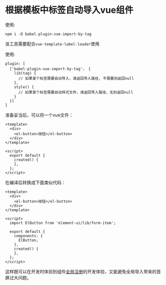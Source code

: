 # 根据模板中标签自动导入vue组件

使用:
```
npm i -D babel-plugin-vue-import-by-tag
```

该工具需要配合`vue-template-label-loader`使用

使用:
```
plugin: [
  ['babel-plugin-vue-import-by-tag'， {
    lib(tag) {
      // 如果某个标签需要自动导入，请返回导入路径, 不需要则返回null
    },
    style() {
      // 如果某个标签需要自动样式文件，请返回导入路径，无则返回null
    }
  }]
]
```


准备妥当后，可以将一个vue文件：
```vue
<template>
  <div>
    <el-button>按钮</el-button>
  </div>
</template>

<script>
  export default {
    created() {
    },
  };
</script>
```
在编译后转换成下面类似代码：
```
<template>
  <div>
    <el-button>按钮</el-button>
  </div>
</template>

<script>
  import ElButton from 'element-ui/lib/form-item';

  export default {
    components: {
      ElButton,
    },
    created() {
    },
  };
</script>
```

这样既可以在开发时体验到组件[全局注册](https://cn.vuejs.org/v2/guide/components-registration.html#%E5%85%A8%E5%B1%80%E6%B3%A8%E5%86%8C)的开发体验，又能避免全局导入带来的首屏过大问题。

